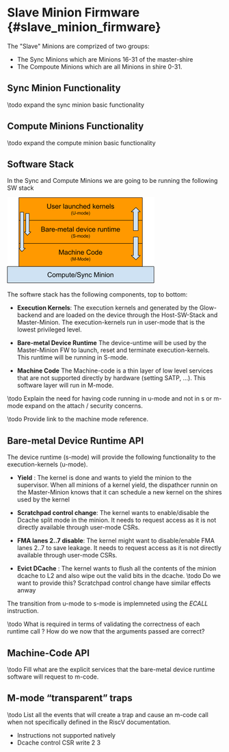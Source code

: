 Slave Minion Firmware {#slave_minion_firmware}
=====================

The "Slave" Minions are comprized of two groups:

* The Sync Minions which are Minions 16-31 of the master-shire
* The Compoute Minions which are all Minions in shire 0-31.


## Sync Minion Functionality
\todo expand the sync minion basic functionality

## Compute Minions Functionality
\todo expand the compute minion basic functionality


## Software Stack

In the Sync and Compute Minions we are going to be running the following SW stack

<!---
Source google-doc
https://docs.google.com/drawings/d/10bnoxE4Wy9-b_aglycwSChRgr2Td1q7ijy0uOpgFZcg/edit?usp=sharing
--->
![Slave-Minion SW Stack](Slave-Minion-SW-Stack.png)


The softwre stack has the following components, top to bottom:

* **Execution Kernels**: The execution kernels and generated by the Glow-backend and are
loaded on the device through the Host-SW-Stack and Master-Minion. The
execution-kernels run in user-mode that is the lowest privileged level.

* **Bare-metal Device Runtime** The device-untime will be used by the Master-Minion
FW to launch, reset and terminate execution-kernels. This runtime will be running in S-mode.

* **Machine Code** The Machine-code is a thin layer of  low level services that are not
supported directly by hardware (setting SATP, …). This software layer will run in M-mode.

\todo Explain the need for having code running in u-mode and not in s or m-mode expand on the attach / security concerns.

\todo Provide link to the machine mode reference.


## Bare-metal Device Runtime API

The device runtime (s-mode)  will provide the following functionality to
the execution-kernels (u-mode).

* **Yield** : The kernel is done and wants to yield the minion to the supervisor.
When all minions of a kernel yield, the dispathcer runnin on the Master-Minion
knows that it can schedule a new kernel on the shires used by the kernel

* **Scratchpad control change**: The kernel wants to enable/disable the Dcache split
mode in the minion. It needs to request access as it is not directly available through
user-mode CSRs.

* **FMA lanes 2..7 disable**: The kernel might want to disable/enable FMA lanes 2..7
to save leakage. It needs to request access as it is not directly available through
user-mode CSRs.

* **Evict DCache** : The kernel wants to flush all the contents of the minion dcache
to L2 and also wipe out the valid bits in the dcache.
\todo Do we want to provide this? Scratchpad control change have similar effects anway

The transition from u-mode to s-mode is implemneted using the *ECALL* instruction.

\todo What is required in terms of validating the correctness of each runtime call ?
How do we now that the arguments passed are correct?


## Machine-Code API

\todo Fill what are the explicit services that the bare-metal device runtime software
will request to m-code.


## M-mode “transparent” traps
\todo List all the events that will create a trap and cause an m-code call when not specifically
defined in the RiscV documentation.
* Instructions not supported natively
* Dcache control CSR write
2
3
